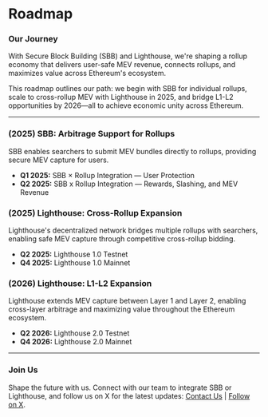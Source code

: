 # Roadmap

### Our Journey

With Secure Block Building (SBB) and Lighthouse, we're shaping a rollup economy that delivers user-safe MEV revenue, connects rollups, and maximizes value across Ethereum's ecosystem.

This roadmap outlines our path: we begin with SBB for individual rollups, scale to cross-rollup MEV with Lighthouse in 2025, and bridge L1-L2 opportunities by 2026—all to achieve economic unity across Ethereum.

***

### **(2025) SBB: Arbitrage Support for Rollups**

SBB enables searchers to submit MEV bundles directly to rollups, providing secure MEV capture for users.

* **Q1 2025:** SBB × Rollup Integration — User Protection
* **Q2 2025:** SBB x Rollup Integration — Rewards, Slashing, and MEV Revenue

### **(2025) Lighthouse: Cross-Rollup Expansion**

Lighthouse's decentralized network bridges multiple rollups with searchers, enabling safe MEV capture through competitive cross-rollup bidding.

* **Q2 2025:** Lighthouse 1.0 Testnet
* **Q4 2025:** Lighthouse 1.0 Mainnet

### **(2026) Lighthouse: L1-L2 Expansion**

Lighthouse extends MEV capture between Layer 1 and Layer 2, enabling cross-layer arbitrage and maximizing value throughout the Ethereum ecosystem.

* **Q2 2026:** Lighthouse 2.0 Testnet
* **Q4 2026:** Lighthouse 2.0 Mainnet

***

### Join Us

Shape the future with us. Connect with our team to integrate SBB or Lighthouse, and follow us on X for the latest updates: [Contact Us](https://www.theradius.xyz/contact) | [Follow on X](https://x.com/radius_xyz).



